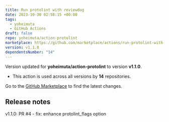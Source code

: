 ```yaml
---
title: Run protolint with reviewdog
date: 2023-10-30 02:58:15 +00:00
tags:
  - yoheimuta
  - GitHub Actions
draft: false
repo: yoheimuta/action-protolint
marketplace: https://github.com/marketplace/actions/run-protolint-with-reviewdog
version: v1.1.0
dependentsNumber: "14"
---
```



Version updated for **yoheimuta/action-protolint** to version **v1.1.0**.
- This action is used across all versions by **14** repositories.

Go to the [GitHub Marketplace](https://github.com/marketplace/actions/run-protolint-with-reviewdog) to find the latest changes.

## Release notes

v1.1.0: PR #4 - fix: enhance protolint_flags option
